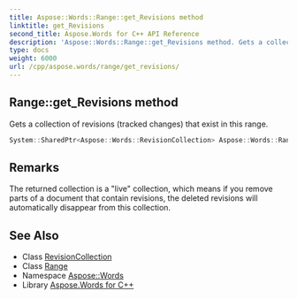 ```yaml
---
title: Aspose::Words::Range::get_Revisions method
linktitle: get_Revisions
second_title: Aspose.Words for C++ API Reference
description: 'Aspose::Words::Range::get_Revisions method. Gets a collection of revisions (tracked changes) that exist in this range in C++.'
type: docs
weight: 6000
url: /cpp/aspose.words/range/get_revisions/
---
```

## Range::get_Revisions method


Gets a collection of revisions (tracked changes) that exist in this range.

```cpp
System::SharedPtr<Aspose::Words::RevisionCollection> Aspose::Words::Range::get_Revisions()
```

## Remarks


The returned collection is a "live" collection, which means if you remove parts of a document that contain revisions, the deleted revisions will automatically disappear from this collection. 
## See Also

* Class [RevisionCollection](../../revisioncollection/)
* Class [Range](../)
* Namespace [Aspose::Words](../../)
* Library [Aspose.Words for C++](../../../)
